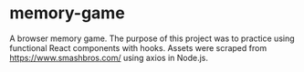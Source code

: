 # memory-game

A browser memory game. The purpose of this project was to practice using functional React components with hooks. Assets were scraped from https://www.smashbros.com/ using axios in Node.js.